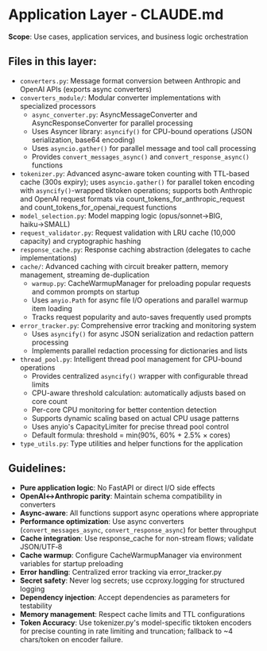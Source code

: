 # Application Layer - CLAUDE.md

**Scope**: Use cases, application services, and business logic orchestration

## Files in this layer:
- `converters.py`: Message format conversion between Anthropic and OpenAI APIs (exports async converters)
- `converters_module/`: Modular converter implementations with specialized processors
  - `async_converter.py`: AsyncMessageConverter and AsyncResponseConverter for parallel processing
  - Uses Asyncer library: `asyncify()` for CPU-bound operations (JSON serialization, base64 encoding)
  - Uses `asyncio.gather()` for parallel message and tool call processing
  - Provides `convert_messages_async()` and `convert_response_async()` functions
- `tokenizer.py`: Advanced async-aware token counting with TTL-based cache (300s expiry); uses `asyncio.gather()` for parallel token encoding with `asyncify()`-wrapped tiktoken operations; supports both Anthropic and OpenAI request formats via count_tokens_for_anthropic_request and count_tokens_for_openai_request functions
- `model_selection.py`: Model mapping logic (opus/sonnet→BIG, haiku→SMALL)
- `request_validator.py`: Request validation with LRU cache (10,000 capacity) and cryptographic hashing
- `response_cache.py`: Response caching abstraction (delegates to cache implementations)
- `cache/`: Advanced caching with circuit breaker pattern, memory management, streaming de-duplication
  - `warmup.py`: CacheWarmupManager for preloading popular requests and common prompts on startup
  - Uses `anyio.Path` for async file I/O operations and parallel warmup item loading
  - Tracks request popularity and auto-saves frequently used prompts
- `error_tracker.py`: Comprehensive error tracking and monitoring system
  - Uses `asyncify()` for async JSON serialization and redaction pattern processing
  - Implements parallel redaction processing for dictionaries and lists
- `thread_pool.py`: Intelligent thread pool management for CPU-bound operations
  - Provides centralized `asyncify()` wrapper with configurable thread limits
  - CPU-aware threshold calculation: automatically adjusts based on core count
  - Per-core CPU monitoring for better contention detection
  - Supports dynamic scaling based on actual CPU usage patterns
  - Uses anyio's CapacityLimiter for precise thread pool control
  - Default formula: threshold = min(90%, 60% + 2.5% × cores)
- `type_utils.py`: Type utilities and helper functions for the application

## Guidelines:
- **Pure application logic**: No FastAPI or direct I/O side effects
- **OpenAI↔Anthropic parity**: Maintain schema compatibility in converters
- **Async-aware**: All functions support async operations where appropriate
- **Performance optimization**: Use async converters (`convert_messages_async`, `convert_response_async`) for better throughput
- **Cache integration**: Use response_cache for non-stream flows; validate JSON/UTF‑8
- **Cache warmup**: Configure CacheWarmupManager via environment variables for startup preloading
- **Error handling**: Centralized error tracking via error_tracker.py
- **Secret safety**: Never log secrets; use ccproxy.logging for structured logging
- **Dependency injection**: Accept dependencies as parameters for testability
- **Memory management**: Respect cache limits and TTL configurations
- **Token Accuracy**: Use tokenizer.py's model-specific tiktoken encoders for precise counting in rate limiting and truncation; fallback to ~4 chars/token on encoder failure.
